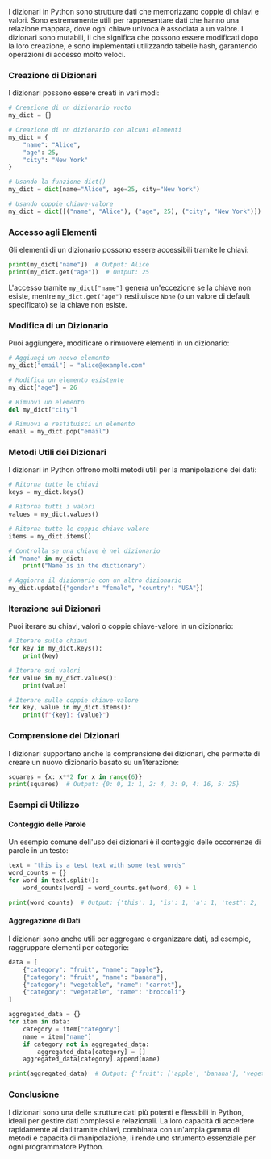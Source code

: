 I dizionari in Python sono strutture dati che memorizzano coppie di chiavi e valori. Sono estremamente utili per rappresentare dati che hanno una relazione mappata, dove ogni chiave univoca è associata a un valore. I dizionari sono mutabili, il che significa che possono essere modificati dopo la loro creazione, e sono implementati utilizzando tabelle hash, garantendo operazioni di accesso molto veloci.

### Creazione di Dizionari

I dizionari possono essere creati in vari modi:

```python
# Creazione di un dizionario vuoto
my_dict = {}

# Creazione di un dizionario con alcuni elementi
my_dict = {
    "name": "Alice",
    "age": 25,
    "city": "New York"
}

# Usando la funzione dict()
my_dict = dict(name="Alice", age=25, city="New York")

# Usando coppie chiave-valore
my_dict = dict([("name", "Alice"), ("age", 25), ("city", "New York")])
```

### Accesso agli Elementi

Gli elementi di un dizionario possono essere accessibili tramite le chiavi:

```python
print(my_dict["name"])  # Output: Alice
print(my_dict.get("age"))  # Output: 25
```

L'accesso tramite `my_dict["name"]` genera un'eccezione se la chiave non esiste, mentre `my_dict.get("age")` restituisce `None` (o un valore di default specificato) se la chiave non esiste.

### Modifica di un Dizionario

Puoi aggiungere, modificare o rimuovere elementi in un dizionario:

```python
# Aggiungi un nuovo elemento
my_dict["email"] = "alice@example.com"

# Modifica un elemento esistente
my_dict["age"] = 26

# Rimuovi un elemento
del my_dict["city"]

# Rimuovi e restituisci un elemento
email = my_dict.pop("email")
```

### Metodi Utili dei Dizionari

I dizionari in Python offrono molti metodi utili per la manipolazione dei dati:

```python
# Ritorna tutte le chiavi
keys = my_dict.keys()

# Ritorna tutti i valori
values = my_dict.values()

# Ritorna tutte le coppie chiave-valore
items = my_dict.items()

# Controlla se una chiave è nel dizionario
if "name" in my_dict:
    print("Name is in the dictionary")

# Aggiorna il dizionario con un altro dizionario
my_dict.update({"gender": "female", "country": "USA"})
```

### Iterazione sui Dizionari

Puoi iterare su chiavi, valori o coppie chiave-valore in un dizionario:

```python
# Iterare sulle chiavi
for key in my_dict.keys():
    print(key)

# Iterare sui valori
for value in my_dict.values():
    print(value)

# Iterare sulle coppie chiave-valore
for key, value in my_dict.items():
    print(f"{key}: {value}")
```

### Comprensione dei Dizionari

I dizionari supportano anche la comprensione dei dizionari, che permette di creare un nuovo dizionario basato su un'iterazione:

```python
squares = {x: x**2 for x in range(6)}
print(squares)  # Output: {0: 0, 1: 1, 2: 4, 3: 9, 4: 16, 5: 25}
```

### Esempi di Utilizzo

#### Conteggio delle Parole

Un esempio comune dell'uso dei dizionari è il conteggio delle occorrenze di parole in un testo:

```python
text = "this is a test text with some test words"
word_counts = {}
for word in text.split():
    word_counts[word] = word_counts.get(word, 0) + 1

print(word_counts)  # Output: {'this': 1, 'is': 1, 'a': 1, 'test': 2, 'text': 1, 'with': 1, 'some': 1, 'words': 1}
```

#### Aggregazione di Dati

I dizionari sono anche utili per aggregare e organizzare dati, ad esempio, raggruppare elementi per categorie:

```python
data = [
    {"category": "fruit", "name": "apple"},
    {"category": "fruit", "name": "banana"},
    {"category": "vegetable", "name": "carrot"},
    {"category": "vegetable", "name": "broccoli"}
]

aggregated_data = {}
for item in data:
    category = item["category"]
    name = item["name"]
    if category not in aggregated_data:
        aggregated_data[category] = []
    aggregated_data[category].append(name)

print(aggregated_data)  # Output: {'fruit': ['apple', 'banana'], 'vegetable': ['carrot', 'broccoli']}
```

### Conclusione

I dizionari sono una delle strutture dati più potenti e flessibili in Python, ideali per gestire dati complessi e relazionali. La loro capacità di accedere rapidamente ai dati tramite chiavi, combinata con un'ampia gamma di metodi e capacità di manipolazione, li rende uno strumento essenziale per ogni programmatore Python.